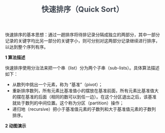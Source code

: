 <!DOCTYPE html>
<html lang="zh-CN">
<head>
    <meta charset="UTF-8" />
    <meta name="viewport" content="width=device-width, initial-scale=1, maximum-scale=1">
    <link href="http://www.yoqian.cn/wp-content/themes/adams/style.css?v1.2.5" type="text/css" rel="stylesheet">
    <link href="http://www.yoqian.cn/wp-content/themes/adams/static/caomei1.2.8/style.css?v1.2.5" type="text/css" rel="stylesheet">
    <title>快速排序（Quick Sort）</title>
<link rel='dns-prefetch' href='//cdn.staticfile.org' />
<link rel='dns-prefetch' href='//s.w.org' />
<link rel='stylesheet' id='wp-block-library-css'  href='http://www.yoqian.cn/wp-includes/css/dist/block-library/style.min.css?ver=5.2.3' type='text/css' media='all' />
<script type='text/javascript' src='//cdn.staticfile.org/jquery/3.1.1/jquery.min.js?ver=v1.2.5'></script>
<script type='text/javascript' src='http://www.yoqian.cn/wp-content/themes/adams/static/script.js?ver=v1.2.5'></script>
<script type='text/javascript' src='//cdn.staticfile.org/prettify/r298/prettify.js?ver=v1.2.5'></script>
<script type='text/javascript' src='//cdn.staticfile.org/instantclick/3.0.1/instantclick.min.js?ver=v1.2.5'></script>
<link rel='https://api.w.org/' href='http://www.yoqian.cn/index.php?rest_route=/' />
<link rel="EditURI" type="application/rsd+xml" title="RSD" href="http://www.yoqian.cn/xmlrpc.php?rsd" />
<link rel="wlwmanifest" type="application/wlwmanifest+xml" href="http://www.yoqian.cn/wp-includes/wlwmanifest.xml" /> 
<link rel='prev' title='归并排序（Merge Sort）' href='http://www.yoqian.cn/?p=50' />
<link rel='next' title='堆排序（Heap Sort）' href='http://www.yoqian.cn/?p=54' />
<link rel="canonical" href="http://www.yoqian.cn/?p=52" />
<link rel='shortlink' href='http://www.yoqian.cn/?p=52' />
    
<script>
    if(localStorage.adams_color_style) $('head').append("<style class='diy-color-style'>" + localStorage.adams_color_style + "</style>");
    if(localStorage.adams_font_style) $('head').append("<style class='diy-font-style'>" + localStorage.adams_font_style + "</style>");
</script>
</head>
<body>
<!-- Header -->
<header>
    <section class="container" style="padding-top: 12px;">
        <hgroup itemscope itemtype="https://schema.org/WPHeader">
            <h1 class="fullname" style="margin: 0;font-size: 1.5rem;font-weight:bold;color:#434a54;display:inline-block;position:relative;z-index:1;" >快速排序（Quick Sort）</h1>
        </hgroup>
    </section>
</header>    <!-- Content -->
    <section class="container main-load">
        <article class="post_article" itemscope itemtype="https://schema.org/Article">
        
<p>快速排序的基本思想：通过一趟排序将待排记录分隔成独立的两部分，其中一部分记录的关键字均比另一部分的关键字小，则可分别对这两部分记录继续进行排序，以达到整个序列有序。</p>



<p><strong>1 算法描述</strong></p>



<p>快速排序使用分治法来把一个串（list）分为两个子串（sub-lists）。具体算法描述如下：</p>



<ul><li>从数列中挑出一个元素，称为 “基准”（pivot）；</li><li>重新排序数列，所有元素比基准值小的摆放在基准前面，所有元素比基准值大的摆在基准的后面（相同的数可以到任一边）。在这个分区退出之后，该基准就处于数列的中间位置。这个称为分区（partition）操作；</li><li>递归地（recursive）把小于基准值元素的子数列和大于基准值元素的子数列排序。</li></ul>



<p><strong>2 动图演示</strong></p>



<figure class="wp-block-image"><img src="http://5b0988e595225.cdn.sohucs.com/images/20181009/bc6b0e52a9174bcaa71c2cb54c030d82.gif" alt=""/></figure>

</article>
</section>